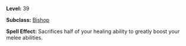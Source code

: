<!-- TITLE: Spell: Vow Of Veneration -->

**Level:** 39

**Subclass:** [Bishop](bishop)

**Spell Effect:**  Sacrifices half of your healing ability to greatly boost your melee abilities.